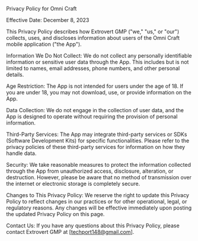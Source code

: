 Privacy Policy for Omni Craft

Effective Date: December 8, 2023

This Privacy Policy describes how Extrovert GMP ("we," "us," or "our") collects, uses, and discloses information about users of the Omni Craft mobile application ("the App").

Information We Do Not Collect:
We do not collect any personally identifiable information or sensitive user data through the App. This includes but is not limited to names, email addresses, phone numbers, and other personal details.

Age Restriction:
The App is not intended for users under the age of 18. If you are under 18, you may not download, use, or provide information on the App.

Data Collection:
We do not engage in the collection of user data, and the App is designed to operate without requiring the provision of personal information.

Third-Party Services:
The App may integrate third-party services or SDKs (Software Development Kits) for specific functionalities. Please refer to the privacy policies of these third-party services for information on how they handle data.

Security:
We take reasonable measures to protect the information collected through the App from unauthorized access, disclosure, alteration, or destruction. However, please be aware that no method of transmission over the internet or electronic storage is completely secure.

Changes to This Privacy Policy:
We reserve the right to update this Privacy Policy to reflect changes in our practices or for other operational, legal, or regulatory reasons. Any changes will be effective immediately upon posting the updated Privacy Policy on this page.

Contact Us:
If you have any questions about this Privacy Policy, please contact Extrovert GMP at [techport148@gmail.com].

